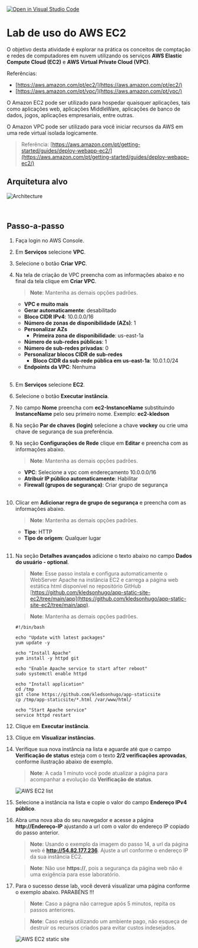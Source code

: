 [![Open in Visual Studio Code](https://classroom.github.com/assets/open-in-vscode-2e0aaae1b6195c2367325f4f02e2d04e9abb55f0b24a779b69b11b9e10269abc.svg)](https://classroom.github.com/online_ide?assignment_repo_id=15591645&assignment_repo_type=AssignmentRepo)
# Lab de uso do AWS EC2

O objetivo desta atividade é explorar na prática os conceitos de comptação e redes de computadores em nuvem utilizando os serviços **AWS Elastic Compute Cloud (EC2)** e **AWS Virtual Private Cloud (VPC)**.

Referências:
- [https://aws.amazon.com/pt/ec2/](https://aws.amazon.com/pt/ec2/)
- [https://aws.amazon.com/pt/vpc/](https://aws.amazon.com/pt/vpc/)

O Amazon EC2 pode ser utilizado para hospedar quaisquer aplicações, tais como aplicações web, aplicações MiddleWare, aplicações de banco de dados, jogos, aplicações empresariais, entre outras.

O Amazon VPC pode ser utilizado para você iniciar recursos da AWS em uma rede virtual isolada logicamente.

> Referência: [https://aws.amazon.com/pt/getting-started/guides/deploy-webapp-ec2/](https://aws.amazon.com/pt/getting-started/guides/deploy-webapp-ec2/)

## Arquitetura alvo

![Architecture](/images/architecture.jpg)

<br>

## Passo-a-passo

01. Faça login no AWS Console.

02. Em **Serviços** selecione **VPC**.

03. Selecione o botão **Criar VPC**.

04. Na tela de criação de VPC preencha com as informações abaixo e no final da tela clique em  **Criar VPC**.

    > **Note**: Mantenha as demais opções padrões. 

    - **VPC e muito mais**
    - **Gerar automaticamente**: desabilitado
    - **Bloco CIDR IPv4**: 10.0.0.0/16
    - **Número de zonas de disponibilidade (AZs)**: 1
    - **Personalizar AZs**
      - **Primeira zona de disponibilidade**: us-east-1a
    - **Número de sub-redes públicas**: 1
    - **Número de sub-redes privadas**: 0
    - **Personalizar blocos CIDR de sub-redes**
      - **Bloco CIDR da sub-rede pública em us-east-1a**: 10.0.1.0/24
    - **Endpoints da VPC**: Nenhuma<br/><br/>

05. Em **Serviços** selecione **EC2**.

06. Selecione o botão **Executar instância**.

07. No campo **Nome** preencha com **ec2-InstanceName** substituindo **InstanceName** pelo seu primeiro nome. Exemplo: **ec2-kledson**

08. Na seção **Par de chaves (login)** selecione a chave **vockey** ou crie uma chave de segurança de sua preferência.

09. Na seção **Configurações de Rede** clique em **Editar** e preencha com as informações abaixo.

    > **Note**: Mantenha as demais opções padrões. 

    - **VPC**: Selecione a vpc com endereçamento 10.0.0.0/16
    - **Atribuir IP público automaticamente**: Habilitar
    - **Firewall (grupos de segurança)**: Criar grupo de segurança<br/><br/>

10. Clicar em **Adicionar regra de grupo de segurança** e preencha com as informações abaixo.

    > **Note**: Mantenha as demais opções padrões. 

    - **Tipo**: HTTP
    - **Tipo de origem**: Qualquer lugar<br/><br/>

11. Na seção **Detalhes avançados** adicione o texto abaixo no campo **Dados do usuário - optional**.

    > **Note**: Esse passo instala e configura automaticamente o WebServer Apache na instância EC2 e carrega a página web estática html disponível no repositório GitHub [https://github.com/kledsonhugo/app-static-site-ec2/tree/main/app](https://github.com/kledsonhugo/app-static-site-ec2/tree/main/app).

    > **Note**: Mantenha as demais opções padrões.

    ```
    #!/bin/bash
        
    echo "Update with latest packages"
    yum update -y
        
    echo "Install Apache"
    yum install -y httpd git
        
    echo "Enable Apache service to start after reboot"
    sudo systemctl enable httpd
        
    echo "Install application"
    cd /tmp
    git clone https://github.com/kledsonhugo/app-staticsite
    cp /tmp/app-staticsite/*.html /var/www/html/
        
    echo "Start Apache service"
    service httpd restart
    ```

12. Clique em **Executar instância**.

13. Clique em **Visualizar instâncias**.

14. Verifique sua nova instância na lista e aguarde até que o campo **Verificação de status** esteja com o texto **2/2 verificações aprovadas**, conforme ilustração abaixo de exemplo.

    > **Note**: A cada 1 minuto você pode atualizar a página para acompanhar a evolução da **Verificação de status**.

    ![AWS EC2 list](/images/EC2_list.png)

15. Selecione a instância na lista e copie o valor do campo **Endereço IPv4 público**.

16. Abra uma nova aba do seu navegador e acesse a página **http://Endereço-IP** ajustando a url com o valor do endereço IP copiado do passo anterior.

    > **Note**: Usando o exemplo da imagem do passo 14, a url da página web é **http://54.82.177.236**. Ajuste a url conforme o endereço IP da sua instância EC2.

    > **Note**: Não use **https://**, pois a segurança da página web não é uma exigência para esse laboratório.

17. Para o sucesso desse lab, você deverá visualizar uma página conforme o exemplo abaixo. PARABÉNS !!!

    > **Note**: Caso a págna não carregue após 5 minutos, repita os passos anteriores.

    > **Note**: Caso esteja utilizando um ambiente pago, não esqueça de destruir os recursos criados para evitar custos indesejados.
 
    ![AWS EC2 static site](/images/EC2_static_site.png)
